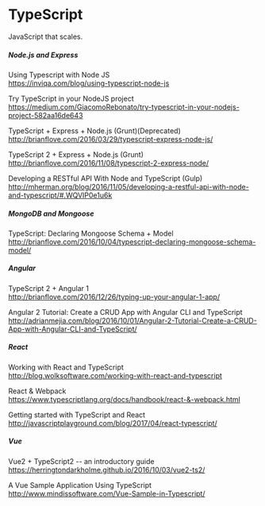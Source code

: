# TypeScript
JavaScript that scales.

##### Node.js and Express

Using Typescript with Node JS
<br />
https://inviqa.com/blog/using-typescript-node-js
<br />

Try TypeScript in your NodeJS project
<br />
https://medium.com/GiacomoRebonato/try-typescript-in-your-nodejs-project-582aa16de643
<br />

TypeScript + Express + Node.js (Grunt)(Deprecated)
<br />
http://brianflove.com/2016/03/29/typescript-express-node-js/
<br />

TypeScript 2 + Express + Node.js (Grunt)
<br />
http://brianflove.com/2016/11/08/typescript-2-express-node/
<br />

Developing a RESTful API With Node and TypeScript (Gulp)
<br />
http://mherman.org/blog/2016/11/05/developing-a-restful-api-with-node-and-typescript/#.WQVIP0e1u6k
<br />

##### MongoDB and Mongoose

TypeScript: Declaring Mongoose Schema + Model
<br />
http://brianflove.com/2016/10/04/typescript-declaring-mongoose-schema-model/
<br />

##### Angular

TypeScript 2 + Angular 1
<br />
http://brianflove.com/2016/12/26/typing-up-your-angular-1-app/
<br />

Angular 2 Tutorial: Create a CRUD App with Angular CLI and TypeScript
<br />
http://adrianmejia.com/blog/2016/10/01/Angular-2-Tutorial-Create-a-CRUD-App-with-Angular-CLI-and-TypeScript/
<br />


##### React

Working with React and TypeScript
<br />
http://blog.wolksoftware.com/working-with-react-and-typescript
<br />

React & Webpack
<br />
https://www.typescriptlang.org/docs/handbook/react-&-webpack.html
<br />

Getting started with TypeScript and React
<br />
http://javascriptplayground.com/blog/2017/04/react-typescript/
<br />

##### Vue

Vue2 + TypeScript2 -- an introductory guide 
<br />
https://herringtondarkholme.github.io/2016/10/03/vue2-ts2/
<br />

A Vue Sample Application Using TypeScript
<br />
http://www.mindissoftware.com/Vue-Sample-in-Typescript/
<br />